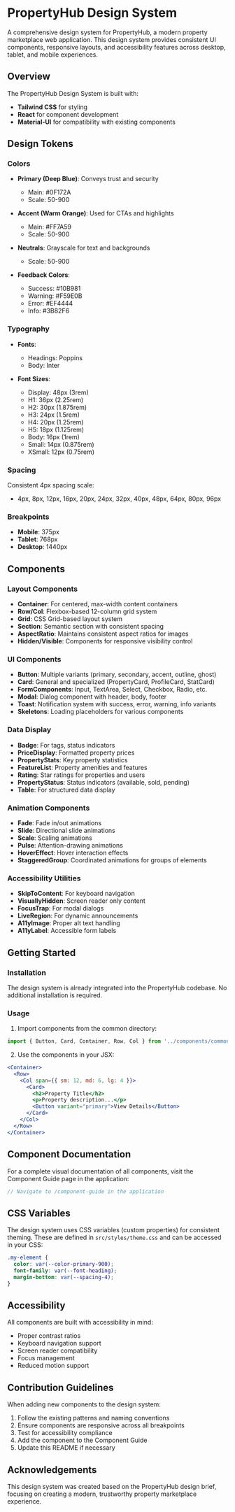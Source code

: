 # PropertyHub Design System

A comprehensive design system for PropertyHub, a modern property marketplace web application. This design system provides consistent UI components, responsive layouts, and accessibility features across desktop, tablet, and mobile experiences.

## Overview

The PropertyHub Design System is built with:

- **Tailwind CSS** for styling
- **React** for component development
- **Material-UI** for compatibility with existing components

## Design Tokens

### Colors

- **Primary (Deep Blue)**: Conveys trust and security
  - Main: #0F172A
  - Scale: 50-900

- **Accent (Warm Orange)**: Used for CTAs and highlights
  - Main: #FF7A59
  - Scale: 50-900

- **Neutrals**: Grayscale for text and backgrounds
  - Scale: 50-900

- **Feedback Colors**:
  - Success: #10B981
  - Warning: #F59E0B
  - Error: #EF4444
  - Info: #3B82F6

### Typography

- **Fonts**:
  - Headings: Poppins
  - Body: Inter

- **Font Sizes**:
  - Display: 48px (3rem)
  - H1: 36px (2.25rem)
  - H2: 30px (1.875rem)
  - H3: 24px (1.5rem)
  - H4: 20px (1.25rem)
  - H5: 18px (1.125rem)
  - Body: 16px (1rem)
  - Small: 14px (0.875rem)
  - XSmall: 12px (0.75rem)

### Spacing

Consistent 4px spacing scale:
- 4px, 8px, 12px, 16px, 20px, 24px, 32px, 40px, 48px, 64px, 80px, 96px

### Breakpoints

- **Mobile**: 375px
- **Tablet**: 768px
- **Desktop**: 1440px

## Components

### Layout Components

- **Container**: For centered, max-width content containers
- **Row/Col**: Flexbox-based 12-column grid system
- **Grid**: CSS Grid-based layout system
- **Section**: Semantic section with consistent spacing
- **AspectRatio**: Maintains consistent aspect ratios for images
- **Hidden/Visible**: Components for responsive visibility control

### UI Components

- **Button**: Multiple variants (primary, secondary, accent, outline, ghost)
- **Card**: General and specialized (PropertyCard, ProfileCard, StatCard)
- **FormComponents**: Input, TextArea, Select, Checkbox, Radio, etc.
- **Modal**: Dialog component with header, body, footer
- **Toast**: Notification system with success, error, warning, info variants
- **Skeletons**: Loading placeholders for various components

### Data Display

- **Badge**: For tags, status indicators
- **PriceDisplay**: Formatted property prices
- **PropertyStats**: Key property statistics
- **FeatureList**: Property amenities and features
- **Rating**: Star ratings for properties and users
- **PropertyStatus**: Status indicators (available, sold, pending)
- **Table**: For structured data display

### Animation Components

- **Fade**: Fade in/out animations
- **Slide**: Directional slide animations
- **Scale**: Scaling animations
- **Pulse**: Attention-drawing animations
- **HoverEffect**: Hover interaction effects
- **StaggeredGroup**: Coordinated animations for groups of elements

### Accessibility Utilities

- **SkipToContent**: For keyboard navigation
- **VisuallyHidden**: Screen reader only content
- **FocusTrap**: For modal dialogs
- **LiveRegion**: For dynamic announcements
- **A11yImage**: Proper alt text handling
- **A11yLabel**: Accessible form labels

## Getting Started

### Installation

The design system is already integrated into the PropertyHub codebase. No additional installation is required.

### Usage

1. Import components from the common directory:

```jsx
import { Button, Card, Container, Row, Col } from '../components/common';
```

2. Use the components in your JSX:

```jsx
<Container>
  <Row>
    <Col span={{ sm: 12, md: 6, lg: 4 }}>
      <Card>
        <h2>Property Title</h2>
        <p>Property description...</p>
        <Button variant="primary">View Details</Button>
      </Card>
    </Col>
  </Row>
</Container>
```

## Component Documentation

For a complete visual documentation of all components, visit the Component Guide page in the application:

```jsx
// Navigate to /component-guide in the application
```

## CSS Variables

The design system uses CSS variables (custom properties) for consistent theming. These are defined in `src/styles/theme.css` and can be accessed in your CSS:

```css
.my-element {
  color: var(--color-primary-900);
  font-family: var(--font-heading);
  margin-bottom: var(--spacing-4);
}
```

## Accessibility

All components are built with accessibility in mind:

- Proper contrast ratios
- Keyboard navigation support
- Screen reader compatibility
- Focus management
- Reduced motion support

## Contribution Guidelines

When adding new components to the design system:

1. Follow the existing patterns and naming conventions
2. Ensure components are responsive across all breakpoints
3. Test for accessibility compliance
4. Add the component to the Component Guide
5. Update this README if necessary

## Acknowledgements

This design system was created based on the PropertyHub design brief, focusing on creating a modern, trustworthy property marketplace experience.